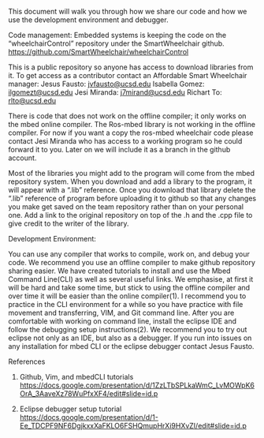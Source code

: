 This document will walk you through how we share our code and how we use the development environment and debugger.

Code management:
Embedded systems is keeping the code on the “wheelchairControl” repository under the SmartWheelchair github.
https://github.com/SmartWheelchair/wheelchairControl

This is a public repository so anyone has access to download libraries from it. To get access as a contributor contact an Affordable Smart Wheelchair manager:
Jesus Fausto: jvfausto@ucsd.edu
Isabella Gomez: ilgomezt@ucsd.edu
Jesi Miranda: j7mirand@ucsd.edu
Richart To: rlto@ucsd.edu

There is code that does not work on the offline compiler; it only works on the mbed online compiler. The Ros-mbed library is not working in the offline compiler. For now if you want a copy the ros-mbed wheelchair code please contact Jesi Miranda who has access to a working program so he could forward it to you. Later on we will include it as a branch in the github account.

Most of the libraries you might add to the program will come from the mbed repository system. When you download and add a library to the program, it will appear with a “.lib” reference. Once you download that library delete the “.lib” reference of program before uploading it to github so that any changes you make get saved on the team repository rather than on your personal one. Add a link to the original repository on top of the .h and the .cpp file to give credit to the writer of the library.

Development Environment:

You can use any compiler that works to compile, work on, and debug your code. We recommend you use an offline compiler to make github repository sharing easier. 
We have created tutorials to install and use the Mbed Command Line(CLI) as well as several useful links. We emphasise, at first it will be hard and take some time, but stick to using the offline compiler and over time it will be easier than the online compiler(1).
I recommend you to practice in the CLI environment for a while so you have practice with file movement and transferring, VIM, and Git command line.
After you are comfortable with working on command line, install the eclipse IDE and follow the debugging setup instructions(2). We recommend you to try out eclipse not only as an IDE, but also as a debugger.
If you run into issues on any installation for mbed CLI or the eclipse debugger contact Jesus Fausto.


References
1. Github, Vim, and mbedCLI tutorials
https://docs.google.com/presentation/d/1ZzLTbSPLkaWmC_LvMOWpK6OrA_3AaveXz78WuPfxXF4/edit#slide=id.p

2. Eclipse debugger setup tutorial
https://docs.google.com/presentation/d/1-Ee_TDCPF9NF6DgjkxxXaFKLO6FSHQmupHrXi9HXvZI/edit#slide=id.p
